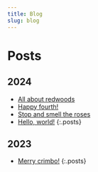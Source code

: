 ```yaml
---
title: Blog
slug: blog
---
```


# Posts

## 2024

- [All about redwoods](redwoods.html)
- [Happy fourth!](happy-fourth.html)
- [Stop and smell the roses](roses.html)
- [Hello, world!](hello.html)
{:.posts}

## 2023

- [Merry crimbo!](merry-christmas.html)
{:.posts}

